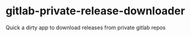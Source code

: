 # gitlab-private-release-downloader
Quick a dirty app to download releases from private gitlab repos
